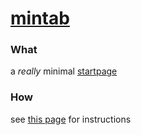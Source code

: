# [mintab][mintab]

### What
a _really_ minimal [startpage][mintab]

### How
see [this page](doc/commands.md) for instructions

[mintab]: https://koryschneider.github.io/mintab
